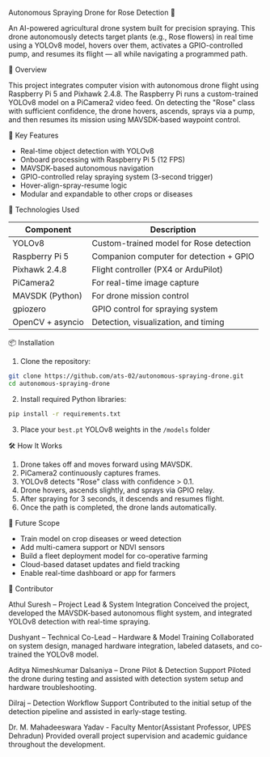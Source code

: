 Autonomous Spraying Drone for Rose Detection 🌹

An AI-powered agricultural drone system built for precision spraying. This drone autonomously detects target plants (e.g., Rose flowers) in real time using a YOLOv8 model, hovers over them, activates a GPIO-controlled pump, and resumes its flight — all while navigating a programmed path.

🚀 Overview

This project integrates computer vision with autonomous drone flight using Raspberry Pi 5 and Pixhawk 2.4.8. The Raspberry Pi runs a custom-trained YOLOv8 model on a PiCamera2 video feed. On detecting the "Rose" class with sufficient confidence, the drone hovers, ascends, sprays via a pump, and then resumes its mission using MAVSDK-based waypoint control.

🧠 Key Features

- Real-time object detection with YOLOv8
- Onboard processing with Raspberry Pi 5 (12 FPS)
- MAVSDK-based autonomous navigation
- GPIO-controlled relay spraying system (3-second trigger)
- Hover-align-spray-resume logic
- Modular and expandable to other crops or diseases

🧰 Technologies Used

| Component         | Description                                  |
|-------------------|----------------------------------------------|
| YOLOv8            | Custom-trained model for Rose detection      |
| Raspberry Pi 5    | Companion computer for detection + GPIO      |
| Pixhawk 2.4.8     | Flight controller (PX4 or ArduPilot)         |
| PiCamera2         | For real-time image capture                  |
| MAVSDK (Python)   | For drone mission control                    |
| gpiozero          | GPIO control for spraying system             |
| OpenCV + asyncio  | Detection, visualization, and timing         |

📦 Installation

1. Clone the repository:
```bash
git clone https://github.com/ats-02/autonomous-spraying-drone.git
cd autonomous-spraying-drone
```

2. Install required Python libraries:
```bash
pip install -r requirements.txt
```

3. Place your `best.pt` YOLOv8 weights in the `/models` folder  
   
🛠️ How It Works

1. Drone takes off and moves forward using MAVSDK.
2. PiCamera2 continuously captures frames.
3. YOLOv8 detects "Rose" class with confidence > 0.1.
4. Drone hovers, ascends slightly, and sprays via GPIO relay.
5. After spraying for 3 seconds, it descends and resumes flight.
6. Once the path is completed, the drone lands automatically.

🌱 Future Scope

- Train model on crop diseases or weed detection
- Add multi-camera support or NDVI sensors
- Build a fleet deployment model for co-operative farming
- Cloud-based dataset updates and field tracking
- Enable real-time dashboard or app for farmers

👤 Contributor

Athul Suresh – Project Lead & System Integration
Conceived the project, developed the MAVSDK-based autonomous flight system, and integrated YOLOv8 detection with real-time spraying.

Dushyant – Technical Co-Lead – Hardware & Model Training
Collaborated on system design, managed hardware integration, labeled datasets, and co-trained the YOLOv8 model.

Aditya Nimeshkumar Dalsaniya – Drone Pilot & Detection Support
Piloted the drone during testing and assisted with detection system setup and hardware troubleshooting.

Dilraj – Detection Workflow Support
Contributed to the initial setup of the detection pipeline and assisted in early-stage testing.

Dr. M. Mahadeeswara Yadav - Faculty Mentor(Assistant Professor, UPES Dehradun)
Provided overall project supervision and academic guidance throughout the development.


